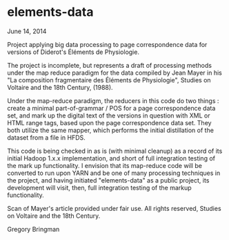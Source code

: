 elements-data
=============

June 14, 2014

Project applying big data processing to page correspondence data for versions of Diderot's Éléments de Physiologie.

The project is incomplete, but represents a draft of processing methods under the map reduce paradigm for the data 
compiled by Jean Mayer in his "La composition fragmentaire des Éléments de Physiologie", Studies on Voltaire and the 
18th Century, (1988).

Under the map-reduce paradigm, the reducers in this code do two things : create a minimal part-of-grammar / POS for
a page correspondence data set, and mark up the digital text of the versions in question with XML or HTML range tags, 
based upon the page correspondence data set. They both utilize the same mapper, which performs the initial distillation 
of the dataset from a file in HFDS.

This code is being checked in as is (with minimal cleanup) as a record of its initial Hadoop 1.x.x implementation, and 
short of full integration testing of the mark up functionality. I envision that its map-reduce code will be converted to run 
upon YARN and be one of many processing techniques in the project, and having initiated "elements-data" as a public 
project, its development will visit, then, full integration testing of the markup functionality.

Scan of Mayer's article provided under fair use. All rights reserved, Studies on Voltaire and the 18th Century.

Gregory Bringman
